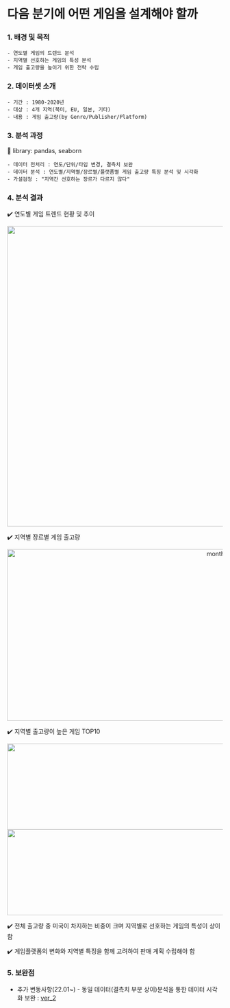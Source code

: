 

# 다음 분기에 어떤 게임을 설계해야 할까

### 1. 배경 및 목적
```
- 연도별 게임의 트렌드 분석
- 지역별 선호하는 게임의 특성 분석
- 게임 출고량을 높이기 위한 전략 수립
```

### 2. 데이터셋 소개
```
- 기간 : 1980-2020년
- 대상 : 4개 지역(북미, EU, 일본, 기타)
- 내용 : 게임 출고량(by Genre/Publisher/Platform)
```

### 3. 분석 과정
:rocket: library: pandas, seaborn
```
- 데이터 전처리 : 연도/단위/타입 변경, 결측치 보완
- 데이터 분석 : 연도별/지역별/장르별/플랫폼별 게임 출고량 특징 분석 및 시각화
- 가설검정 : "지역간 선호하는 장르가 다르지 않다"  
```

### 4. 분석 결과

:heavy_check_mark: 연도별 게임 트렌드 현황 및 추이 

<center><img width = '1000' height = '700' src="https://user-images.githubusercontent.com/83687942/163402190-aa18ac62-21e0-4cb3-a2b9-5969de9a3b13.jpg"></center>
   
:heavy_check_mark: 지역별 장르별 게임 출고량 
<center><img width="1000" height= '400' alt="month-top10" src="https://user-images.githubusercontent.com/83687942/163402311-81c99a6c-74f9-490b-b09b-0ed3f902e063.jpg"></center>

:heavy_check_mark: 지역별 출고량이 높은 게임 TOP10 
<center><img width="700" height= '200' src = 'https://user-images.githubusercontent.com/83687942/163402628-ee7a1505-0f1a-4dbf-aeb8-d82feddd2176.jpg'></center>
<center><img width="700" height= '200' src = 'https://user-images.githubusercontent.com/83687942/163403051-df311f69-0163-4ebe-a58a-a6726a1e0538.jpg'></center>

:heavy_check_mark: 전체 출고량 중 미국이 차지하는 비중이 크며 지역별로 선호하는 게임의 특성이 상이함 
     
:heavy_check_mark: 게임플랫폼의 변화와 지역별 특징을 함께 고려하여 판매 계획 수립해야 함 

### 5. 보완점
* 추가 변동사항(22.01~) - 동일 데이터(결측치 부분 상이)분석을 통한 데이터 시각화 보완 : [ver_2](https://github.com/pitapatat/Data_Analysis_Visualization/blob/main/%5BDA%5D_video_game_sales/%5BDA%5D_video_game_sales_ver_2.ipynb)
 

